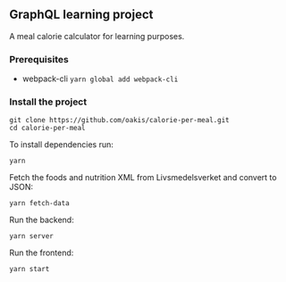 ## GraphQL learning project

A meal calorie calculator for learning purposes.

### Prerequisites
* webpack-cli `yarn global add webpack-cli`

### Install the project

```
git clone https://github.com/oakis/calorie-per-meal.git
cd calorie-per-meal
```

To install dependencies run:
```
yarn
```

Fetch the foods and nutrition XML from Livsmedelsverket and convert to JSON:
```
yarn fetch-data
```

Run the backend:
```
yarn server
```

Run the frontend:
```
yarn start
```
